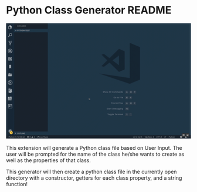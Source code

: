 # Python Class Generator README

![Demo Video Python Class Generator](./images/demo.gif)

This extension will generate a Python class file based on User Input. The user will be prompted for the name of the class he/she wants to create as well as the properties of that class.

This generator will then create a python class file in the currently open directory with a constructor, getters for each class property, and a string function!
